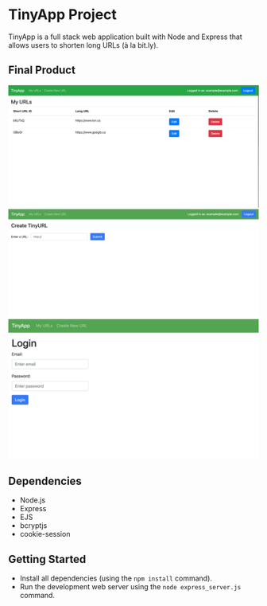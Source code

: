 # TinyApp Project

TinyApp is a full stack web application built with Node and Express that allows users to shorten long URLs (à la bit.ly).

## Final Product

!["screenshot of the main urls page"](urls-page.png)
!["screenshot of page to add new urls"](urls-new.png)
!["screenshot of login page"](urls-login.png)

## Dependencies

- Node.js
- Express
- EJS
- bcryptjs
- cookie-session

## Getting Started

- Install all dependencies (using the `npm install` command).
- Run the development web server using the `node express_server.js` command.
